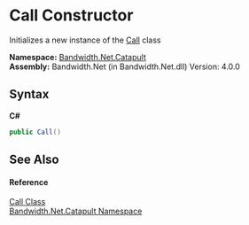 ﻿# Call Constructor 
 

Initializes a new instance of the <a href ="T_Bandwidth_Net_Catapult_Call.md">Call</a> class

**Namespace:**&nbsp;<a href ="N_Bandwidth_Net_Catapult.md">Bandwidth.Net.Catapult</a><br />**Assembly:**&nbsp;Bandwidth.Net (in Bandwidth.Net.dll) Version: 4.0.0

## Syntax

**C#**<br />
``` C#
public Call()
```


## See Also


#### Reference
<a href ="T_Bandwidth_Net_Catapult_Call.md">Call Class</a><br /><a href ="N_Bandwidth_Net_Catapult.md">Bandwidth.Net.Catapult Namespace</a><br />